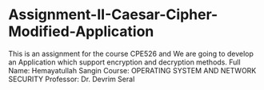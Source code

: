 # Assignment-II-Caesar-Cipher-Modified-Application
This is an assignment for the course CPE526 and We are going to develop an Application which support encryption and decryption methods.
Full Name: Hemayatullah Sangin
Course: OPERATING SYSTEM AND NETWORK SECURITY
Professor: Dr. Devrim Seral

